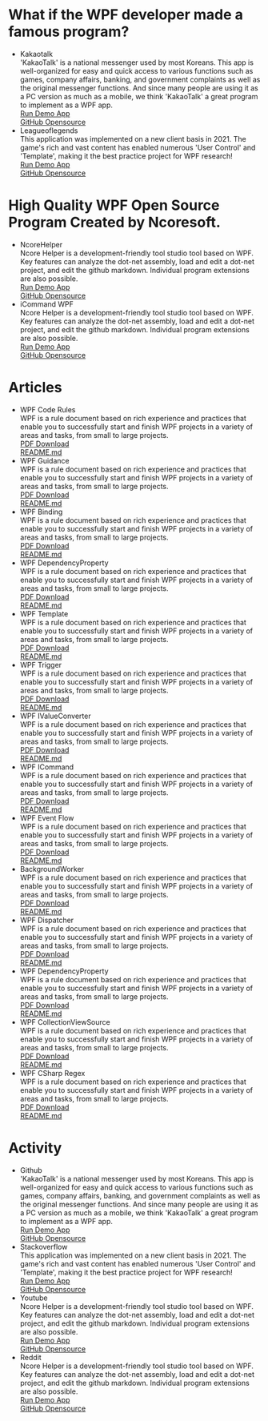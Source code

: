 
<h1>What if the WPF developer made a famous program?</h1>
<ul class="applist">
    <li>
        <div class="name">Kakaotalk</div>
        <div class="info">'KakaoTalk' is a national messenger used by most Koreans. This app is well-organized for easy and quick access to various functions such as games, company affairs, banking, and government complaints as well as the original messenger functions. And since many people are using it as a PC version as much as a mobile, we think 'KakaoTalk' a great program to implement as a WPF app.</div>
        <a href="https://github.com">Run Demo App</a></br>
        <a href="https://github.com">GitHub Opensource</a>
    </li>
    <li>
        <div class="name">Leagueoflegends</div>
        <div class="info">This application was implemented on a new client basis in 2021. The game's rich and vast content has enabled numerous 'User Control' and 'Template', making it the best practice project for WPF research!</div>
        <a href="https://github.com">Run Demo App</a></br>
        <a href="https://github.com">GitHub Opensource</a>
    </li>
</ul>
<h1>High Quality WPF Open Source Program Created by Ncoresoft.</h1>
<ul class="applist">
    <li>
        <div class="name">NcoreHelper</div>
        <div class="info">Ncore Helper is a development-friendly tool studio tool based on WPF. Key features can analyze the dot-net assembly, load and edit a dot-net project, and edit the github markdown. Individual program extensions are also possible.</div>
        <a href="https://github.com">Run Demo App</a></br>
        <a href="https://github.com">GitHub Opensource</a>
    </li>
    <li>
        <div class="name">iCommand WPF</div>
        <div class="info">Ncore Helper is a development-friendly tool studio tool based on WPF. Key features can analyze the dot-net assembly, load and edit a dot-net project, and edit the github markdown. Individual program extensions are also possible.</div>
        <a href="https://github.com">Run Demo App</a></br>
        <a href="https://github.com">GitHub Opensource</a>
    </li>
</ul>
<h1>Articles</h1>
<ul class="articlelist">
    <li>
        <div class="name">WPF Code Rules</div>
        <div class="left">
            <div class="info">
                WPF is a rule document based on rich experience and practices that enable you to successfully start and finish WPF projects in a variety of areas and tasks, from small to large projects.
            </div>
            <a href="https://github.com">PDF Download</a></br>
            <a href="https://github.com">README.md</a>
        </div>
    </li>
    <li>
        <div class="name">WPF Guidance</div>
        <div class="left">
            <div class="info">
                WPF is a rule document based on rich experience and practices that enable you to successfully start and finish WPF projects in a variety of areas and tasks, from small to large projects.
            </div>
            <a href="https://github.com">PDF Download</a></br>
            <a href="https://github.com">README.md</a>
        </div>
    </li>
    <li>
        <div class="name">WPF Binding</div>
        <div class="left">
            <div class="info">
                WPF is a rule document based on rich experience and practices that enable you to successfully start and finish WPF projects in a variety of areas and tasks, from small to large projects.
            </div>
            <a href="https://github.com">PDF Download</a></br>
            <a href="https://github.com">README.md</a>
        </div>
    </li>
    <li>
        <div class="name">WPF DependencyProperty</div>
        <div class="left">
            <div class="info">
                WPF is a rule document based on rich experience and practices that enable you to successfully start and finish WPF projects in a variety of areas and tasks, from small to large projects.
            </div>
            <a href="https://github.com">PDF Download</a></br>
            <a href="https://github.com">README.md</a>
        </div>
    </li>
    <li>
        <div class="name">WPF Template</div>
        <div class="left">
            <div class="info">
                WPF is a rule document based on rich experience and practices that enable you to successfully start and finish WPF projects in a variety of areas and tasks, from small to large projects.
            </div>
            <a href="https://github.com">PDF Download</a></br>
            <a href="https://github.com">README.md</a>
        </div>
    </li>
    <li>
        <div class="name">WPF Trigger</div>
        <div class="left">
            <div class="info">
                WPF is a rule document based on rich experience and practices that enable you to successfully start and finish WPF projects in a variety of areas and tasks, from small to large projects.
            </div>
            <a href="https://github.com">PDF Download</a></br>
            <a href="https://github.com">README.md</a>
        </div>
    </li>
    <li>
        <div class="name">WPF IValueConverter</div>
        <div class="left">
            <div class="info">
                WPF is a rule document based on rich experience and practices that enable you to successfully start and finish WPF projects in a variety of areas and tasks, from small to large projects.
            </div>
            <a href="https://github.com">PDF Download</a></br>
            <a href="https://github.com">README.md</a>
        </div>
    </li>
    <li>
        <div class="name">WPF ICommand</div>
        <div class="left">
            <div class="info">
                WPF is a rule document based on rich experience and practices that enable you to successfully start and finish WPF projects in a variety of areas and tasks, from small to large projects.
            </div>
            <a href="https://github.com">PDF Download</a></br>
            <a href="https://github.com">README.md</a>
        </div>
    </li>
    <li>
        <div class="name">WPF Event Flow</div>
        <div class="left">
            <div class="info">
                WPF is a rule document based on rich experience and practices that enable you to successfully start and finish WPF projects in a variety of areas and tasks, from small to large projects.
            </div>
            <a href="https://github.com">PDF Download</a></br>
            <a href="https://github.com">README.md</a>
        </div>
    </li>
    <li>
        <div class="name">BackgroundWorker</div>
        <div class="left">
            <div class="info">
                WPF is a rule document based on rich experience and practices that enable you to successfully start and finish WPF projects in a variety of areas and tasks, from small to large projects.
            </div>
            <a href="https://github.com">PDF Download</a></br>
            <a href="https://github.com">README.md</a>
        </div>
    </li>
    <li>
        <div class="name">WPF Dispatcher</div>
        <div class="left">
            <div class="info">
                WPF is a rule document based on rich experience and practices that enable you to successfully start and finish WPF projects in a variety of areas and tasks, from small to large projects.
            </div>
            <a href="https://github.com">PDF Download</a></br>
            <a href="https://github.com">README.md</a>
        </div>
    </li>
    <li>
        <div class="name">WPF DependencyProperty</div>
        <div class="left">
            <div class="info">
                WPF is a rule document based on rich experience and practices that enable you to successfully start and finish WPF projects in a variety of areas and tasks, from small to large projects.
            </div>
            <a href="https://github.com">PDF Download</a></br>
            <a href="https://github.com">README.md</a>
        </div>
    </li>
    <li>
        <div class="name">WPF CollectionViewSource</div>
        <div class="left">
            <div class="info">
                WPF is a rule document based on rich experience and practices that enable you to successfully start and finish WPF projects in a variety of areas and tasks, from small to large projects.
            </div>
            <a href="https://github.com">PDF Download</a></br>
            <a href="https://github.com">README.md</a>
        </div>
    </li>
    <li>
        <div class="name">WPF CSharp Regex</div>
        <div class="left">
            <div class="info">
                WPF is a rule document based on rich experience and practices that enable you to successfully start and finish WPF projects in a variety of areas and tasks, from small to large projects.
            </div>
            <a href="https://github.com">PDF Download</a></br>
            <a href="https://github.com">README.md</a>
        </div>
    </li>
</ul>

<h1>Activity</h1>
<ul class="activitylist">
    <li>
        <div class="name">Github</div>
        <div class="info">'KakaoTalk' is a national messenger used by most Koreans. This app is well-organized for easy and quick access to various functions such as games, company affairs, banking, and government complaints as well as the original messenger functions. And since many people are using it as a PC version as much as a mobile, we think 'KakaoTalk' a great program to implement as a WPF app.</div>
        <a href="https://github.com">Run Demo App</a></br>
        <a href="https://github.com">GitHub Opensource</a>
    </li>
    <li>
        <div class="name">Stackoverflow</div>
        <div class="info">This application was implemented on a new client basis in 2021. The game's rich and vast content has enabled numerous 'User Control' and 'Template', making it the best practice project for WPF research!</div>
        <a href="https://github.com">Run Demo App</a></br>
        <a href="https://github.com">GitHub Opensource</a>
    </li>
    <li>
        <div class="name">Youtube</div>
        <div class="info">Ncore Helper is a development-friendly tool studio tool based on WPF. Key features can analyze the dot-net assembly, load and edit a dot-net project, and edit the github markdown. Individual program extensions are also possible.</div>
        <a href="https://github.com">Run Demo App</a></br>
        <a href="https://github.com">GitHub Opensource</a>
    </li>
    <li>
        <div class="name">Reddit</div>
        <div class="info">Ncore Helper is a development-friendly tool studio tool based on WPF. Key features can analyze the dot-net assembly, load and edit a dot-net project, and edit the github markdown. Individual program extensions are also possible.</div>
        <a href="https://github.com">Run Demo App</a></br>
        <a href="https://github.com">GitHub Opensource</a>
    </li>
</ul>

